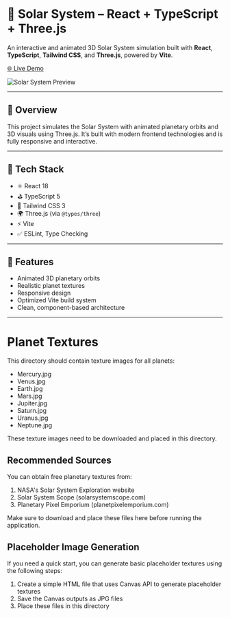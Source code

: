 # 🌌 Solar System – React + TypeScript + Three.js

An interactive and animated 3D Solar System simulation built with **React**, **TypeScript**, **Tailwind CSS**, and **Three.js**, powered by **Vite**.

[🌐 Live Demo]([[https://toema04.github.io/Solar-System](https://solar-system-rose-two.vercel.app/)](https://solar-system-rose-two.vercel.app/))

![Solar System Preview](<img width="1366" height="599" alt="screencapture-solar-system-rose-two-vercel-app-2025-07-12-16_35_16" src="https://github.com/user-attachments/assets/9e75ccc7-e9f1-497a-a293-6e3ad5b0943e" />
) <!-- Update with correct path if needed -->

---

## 🚀 Overview

This project simulates the Solar System with animated planetary orbits and 3D visuals using Three.js. It’s built with modern frontend technologies and is fully responsive and interactive.

---

## 🧰 Tech Stack

- ⚛️ React 18
- ⛳ TypeScript 5
- 🌈 Tailwind CSS 3
- 🌍 Three.js (via `@types/three`)
- ⚡ Vite
- ✅ ESLint, Type Checking

---

## 🎯 Features

- Animated 3D planetary orbits
- Realistic planet textures
- Responsive design
- Optimized Vite build system
- Clean, component-based architecture

---

# Planet Textures

This directory should contain texture images for all planets:

- Mercury.jpg
- Venus.jpg
- Earth.jpg
- Mars.jpg
- Jupiter.jpg
- Saturn.jpg
- Uranus.jpg
- Neptune.jpg

These texture images need to be downloaded and placed in this directory.

## Recommended Sources

You can obtain free planetary textures from:

1. NASA's Solar System Exploration website
2. Solar System Scope (solarsystemscope.com)
3. Planetary Pixel Emporium (planetpixelemporium.com)

Make sure to download and place these files here before running the application.

## Placeholder Image Generation

If you need a quick start, you can generate basic placeholder textures using the following steps:

1. Create a simple HTML file that uses Canvas API to generate placeholder textures
2. Save the Canvas outputs as JPG files
3. Place these files in this directory
